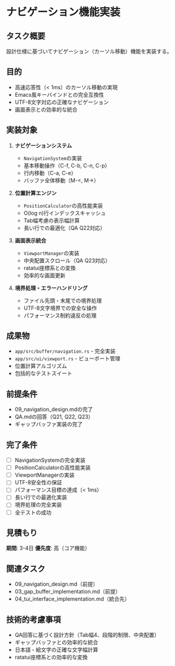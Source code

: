 # ナビゲーション機能実装

## タスク概要
設計仕様に基づいてナビゲーション（カーソル移動）機能を実装する。

## 目的
- 高速応答性（< 1ms）のカーソル移動の実現
- Emacs風キーバインドとの完全互換性
- UTF-8文字対応の正確なナビゲーション
- 画面表示との効率的な統合

## 実装対象
1. **ナビゲーションシステム**
   - `NavigationSystem`の実装
   - 基本移動操作（C-f, C-b, C-n, C-p）
   - 行内移動（C-a, C-e）
   - バッファ全体移動（M-<, M->）

2. **位置計算エンジン**
   - `PositionCalculator`の高性能実装
   - O(log n)行インデックスキャッシュ
   - Tab幅考慮の表示幅計算
   - 長い行での最適化（QA Q22対応）

3. **画面表示統合**
   - `ViewportManager`の実装
   - 中央配置スクロール（QA Q23対応）
   - ratatui座標系との変換
   - 効率的な画面更新

4. **境界処理・エラーハンドリング**
   - ファイル先頭・末尾での境界処理
   - UTF-8文字境界での安全な操作
   - パフォーマンス制約違反の処理

## 成果物
- `app/src/buffer/navigation.rs` - 完全実装
- `app/src/ui/viewport.rs` - ビューポート管理
- 位置計算アルゴリズム
- 包括的なテストスイート

## 前提条件
- 09_navigation_design.mdの完了
- QA.mdの回答（Q21, Q22, Q23）
- ギャップバッファ実装の完了

## 完了条件
- [ ] NavigationSystemの完全実装
- [ ] PositionCalculatorの高性能実装
- [ ] ViewportManagerの実装
- [ ] UTF-8安全性の保証
- [ ] パフォーマンス目標の達成（< 1ms）
- [ ] 長い行での最適化実装
- [ ] 境界処理の完全実装
- [ ] 全テストの成功

## 見積もり
**期間**: 3-4日
**優先度**: 高（コア機能）

## 関連タスク
- 09_navigation_design.md（前提）
- 03_gap_buffer_implementation.md（前提）
- 04_tui_interface_implementation.md（統合先）

## 技術的考慮事項
- QA回答に基づく設計方針（Tab幅4、段階的制限、中央配置）
- ギャップバッファとの効率的な統合
- 日本語・絵文字の正確な文字幅計算
- ratatui座標系との効率的な変換